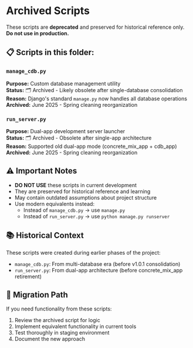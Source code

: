 # Archived Scripts

These scripts are **deprecated** and preserved for historical reference only. **Do not use in production.**

## 📋 Scripts in this folder:

### `manage_cdb.py`
**Purpose:** Custom database management utility  
**Status:** 🗂️ Archived - Likely obsolete after single-database consolidation  
**Reason:** Django's standard `manage.py` now handles all database operations  
**Archived:** June 2025 - Spring cleaning reorganization

### `run_server.py`
**Purpose:** Dual-app development server launcher  
**Status:** 🗂️ Archived - Obsolete after single-app architecture  
**Reason:** Supported old dual-app mode (concrete_mix_app + cdb_app)  
**Archived:** June 2025 - Spring cleaning reorganization

## ⚠️ Important Notes

- **DO NOT USE** these scripts in current development
- They are preserved for historical reference and learning
- May contain outdated assumptions about project structure
- Use modern equivalents instead:
  - Instead of `manage_cdb.py` → use `manage.py`
  - Instead of `run_server.py` → use `python manage.py runserver`

## 📚 Historical Context

These scripts were created during earlier phases of the project:
- `manage_cdb.py`: From multi-database era (before v1.0.1 consolidation)
- `run_server.py`: From dual-app architecture (before concrete_mix_app retirement)

## 🔄 Migration Path

If you need functionality from these scripts:
1. Review the archived script for logic
2. Implement equivalent functionality in current tools
3. Test thoroughly in staging environment
4. Document the new approach 